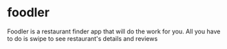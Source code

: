 # foodler
Foodler is a restaurant finder app that will do the work for you. All you have to do is swipe to see restaurant's details and reviews
